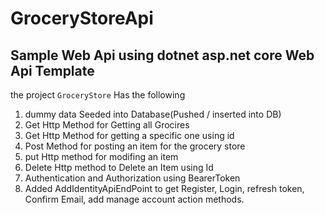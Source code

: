 # GroceryStoreApi

## Sample Web Api using dotnet asp.net core Web Api Template

the project `GroceryStore` Has the following
1. dummy data Seeded into Database(Pushed / inserted into DB)
2. Get Http Method for Getting all Grocires
3. Get Http Method for getting a specific one using id
4. Post Method for posting an item for the grocery store
5. put Http method for modifing an item
6. Delete Http method to Delete an Item using Id
7. Authentication and Authorization using BearerToken
8. Added AddIdentityApiEndPoint to get Register, Login, refresh token, Confirm Email, add manage account action methods.
